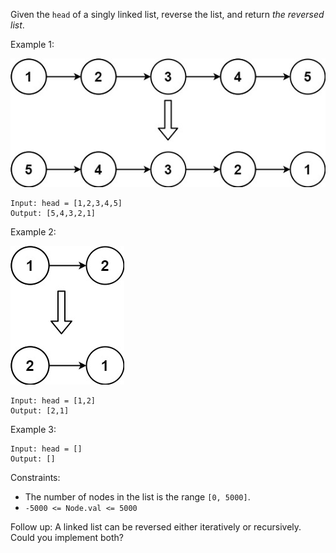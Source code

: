 Given the `head` of a singly linked list, reverse the list, and return *the reversed list*.

Example 1:

![](../../assets/rev1ex1.jpg)

```
Input: head = [1,2,3,4,5]
Output: [5,4,3,2,1]
```

Example 2:

![](../../assets/rev1ex2.jpg)

```
Input: head = [1,2]
Output: [2,1]
```
Example 3:

```
Input: head = []
Output: []
```

Constraints:

-   The number of nodes in the list is the range `[0, 5000]`.
-   `-5000 <= Node.val <= 5000`

Follow up: A linked list can be reversed either iteratively or recursively. Could you implement both?